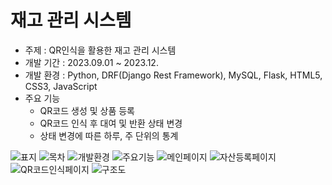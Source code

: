<h1>재고 관리 시스템</h1>

* 주제 : QR인식을 활용한 재고 관리 시스템
* 개발 기간 : 2023.09.01 ~ 2023.12.
* 개발 환경 : Python, DRF(Django Rest Framework), MySQL, Flask, HTML5, CSS3, JavaScript
* 주요 기능
  * QR코드 생성 및 상품 등록
  * QR코드 인식 후 대여 및 반환 상태 변경
  * 상태 변경에 따른 하루, 주 단위의 통계

![표지](https://github.com/zzichu/Asset_management/assets/114422496/1ba23e18-9cf7-45dd-b8a2-e1c0943365ad)
![목차](https://github.com/zzichu/Asset_management/assets/114422496/ea14731f-fdbc-405d-b71d-f427d4e2fb3b)
![개발환경](https://github.com/zzichu/Asset_management/assets/114422496/e1abcc4d-d9d8-4e32-be97-c1e42a341090)
![주요기능](https://github.com/zzichu/Asset_management/assets/114422496/35cd0562-2206-472c-95b3-56aa6d67957c)
![메인페이지](https://github.com/zzichu/Asset_management/assets/114422496/5e06a1c9-82f2-46a1-a445-230e3de65904)
![자산등록페이지](https://github.com/zzichu/Asset_management/assets/114422496/647213ba-171b-405c-a622-553eebe6cb6c)
![QR코드인식페이지](https://github.com/zzichu/Asset_management/assets/114422496/de5f5d12-f9b2-477e-8499-f4aada5e4148)
![구조도](https://github.com/zzichu/Asset_management/assets/114422496/7b58d03f-2aef-43de-833a-08f41602808c)
